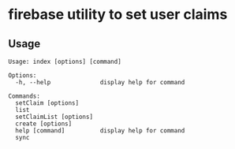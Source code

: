 # firebase utility to set user claims

## Usage

```
Usage: index [options] [command]

Options:
  -h, --help              display help for command

Commands:
  setClaim [options]
  list
  setClaimList [options]
  create [options]
  help [command]          display help for command
  sync
```
